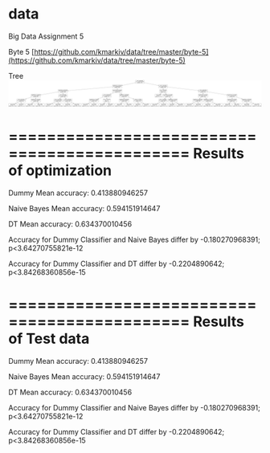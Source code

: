 # data
Big Data Assignment 5

Byte 5
[https://github.com/kmarkiv/data/tree/master/byte-5](https://github.com/kmarkiv/data/tree/master/byte-5)

Tree
![alt tag](https://raw.githubusercontent.com/kmarkiv/data/master/byte-5/tree.png)

=============================================
Results of optimization
=============================================
Dummy Mean accuracy:  0.413880946257

Naive Bayes Mean accuracy:  0.594151914647

DT Mean accuracy:  0.634370010456

Accuracy for Dummy Classifier and Naive Bayes differ by -0.180270968391; p<3.64270755821e-12

Accuracy for Dummy Classifier and DT differ by -0.2204890642; p<3.84268360856e-15

=============================================
Results of Test data
=============================================
Dummy Mean accuracy:  0.413880946257

Naive Bayes Mean accuracy:  0.594151914647

DT Mean accuracy:  0.634370010456

Accuracy for Dummy Classifier and Naive Bayes differ by -0.180270968391; p<3.64270755821e-12

Accuracy for Dummy Classifier and DT differ by -0.2204890642; p<3.84268360856e-15